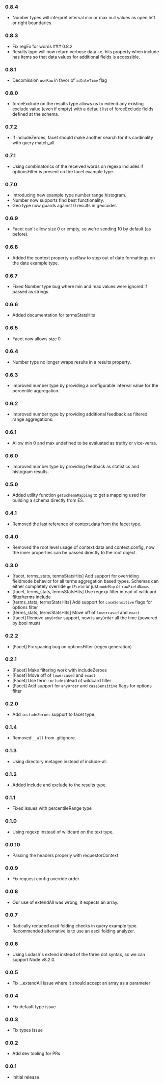 ﻿### 0.8.4
* Number types will interpret interval min or max null values as open left or right boundaries.
### 0.8.3
* Fix regEx for words
﻿### 0.8.2
* Results type will now return verbose data i.e. hits property when include has items so that data values for additional fields is accessible.
### 0.8.1
* Decomission `useRaw` in favor of `isDateTime` flag
### 0.8.0
* forceExclude on the results type allows us to extend any existing exclude value (even if empty) with a default list of forceExclude fields defined at the schema.
### 0.7.2
* If includeZeroes, facet should make another search for it's cardinality with query match_all.
### 0.7.1
* Using combinatorics of the received words on regexp includes if optionsFilter is present on the facet example type.
### 0.7.0
* Introducing new example type number range histogram.
* Number now supports find best functionality.
* Geo type now guards against 0 results in geocoder.
### 0.6.9
* Facet can't allow size 0 or empty, so we're sending 10 by default (as before).
### 0.6.8
* Added the context property useRaw to step out of date formattings on the date example type.
### 0.6.7
* Fixed Number type bug where min and max values were ignored if passed as strings.
### 0.6.6
* Added documentation for termsStatsHits
### 0.6.5
* Facet now allows size 0
### 0.6.4
* Number type no longer wraps results in a results property.
### 0.6.3
* Improved number type by providing a configurable interval value for the percentile aggregation.
### 0.6.2
* Improved number type by providing additional feedback as filtered range aggregations.
### 0.6.1
* Allow min 0 and max undefined to be evaluated as truthy or vice-versa.
### 0.6.0
* Improved number type by providing feedback as statistics and histogram results.
### 0.5.0
* Added utility function `getSchemaMapping` to get a mapping used for building a schema directly from ES.
### 0.4.1
* Removed the last reference of context.data from the facet type.
### 0.4.0
* Removed the root level usage of context.data and context.config, now
  the inner properties can be passed directly to the root object.
### 0.3.0
* [facet, terms_stats, termsStatsHits] Add support for overriding fieldmode behavior for all terms aggregation based types. Schemas can either completely override `getField` or just `modeMap` or `rawFieldName`.
* [facet, terms_stats, termsStatsHits] Use regexp filter intead of wildcard filter/terms include
* [terms_stats, termsStatsHits] Add support for `caseSensitive` flags for options filter
* [terms_stats, termsStatsHits] Move off of `lowercased` and `exact`
* [facet] Remove `anyOrder` support, now is `anyOrder` all the time (powered by bool must)
### 0.2.2
* [Facet] Fix spacing bug on optionsFilter (regex generation)
### 0.2.1
* [Facet] Make filtering work with includeZeroes
* [Facet] Move off of `lowercased` and `exact`
* [Facet] Use term `include` intead of wildcard filter
* [Facet] Add support for `anyOrder` and `caseSensitive` flags for options filter
### 0.2.0
* Add `includeZeroes` support to facet type.
### 0.1.4
* Removed `__all` from .gitignore.
### 0.1.3
* Using directory metagen instead of include-all.
### 0.1.2
* Added include and exclude to the results type.
### 0.1.1
* Fixed issues with percentileRange type
### 0.1.0
* Using regexp instead of wildcard on the text type.
### 0.0.10
* Passing the headers properly with requestorContext
### 0.0.9
* Fix request config override order
### 0.0.8
* Our use of extendAll was wrong, it expects an array.
### 0.0.7
* Radically reduced ascii folding checks in query example type. Recommended alternative is to use an ascii folding analyzer.
### 0.0.6
* Using Lodash's extend instead of the three dot syntax, so we can
  support Node v8.2.0.
### 0.0.5
* Fix _.extendAll issue where it should accept an array as a parameter
### 0.0.4
* Fix default type issue
### 0.0.3
* Fix types issue
### 0.0.2
* Add dev tooling for PRs
### 0.0.1
* Initial release
